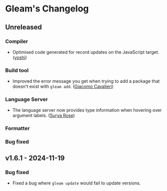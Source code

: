 # Gleam's Changelog

## Unreleased

### Compiler

- Optimised code generated for record updates on the JavaScript target.
  ([yoshi](https://github.com/joshi-monster))

### Build tool

- Improved the error message you get when trying to add a package that doesn't
  exist with `gleam add`.
  ([Giacomo Cavalieri](https://github.com/giacomocavalieri))

### Language Server

- The language server now provides type information when hovering over argument
  labels.
  ([Surya Rose](https://github.com/GearsDatapacks))

### Formatter

### Bug fixed

## v1.6.1 - 2024-11-19

### Bug fixed

- Fixed a bug where `gleam update` would fail to update versions.
